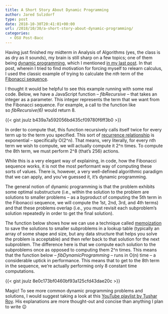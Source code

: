 ```yaml
---
title: A Short Story About Dynamic Programming
author: Jared Sulzdorf
type: post
date: 2018-10-30T20:41:01+00:00
url: /2018/10/30/a-short-story-about-dynamic-programming/
categories:
  - OSU Post-Bacc
---
```


Having just finished my midterm in Analysis of Algorithms (yes, the class is as dry as it sounds), my brain is still sharp on a few topics; one of them being [dynamic programming][1], which I mentioned [in my last post][2]. In that post, wherein I tried to find motivation for forcing myself to relearn calculus, I used the classic example of trying to calculate the *nth* term of the [Fibonacci sequence][3].

I thought it would be helpful to see this example running with some real code. Below, we have a JavaScript function &#8211; *fibRecursive* &#8211; that takes an integer as a parameter. This integer represents the term that we want from the Fibonacci sequence. For example, a call to the function like so *fibRecursive(6)* would return 8.

{{< gist jsulz b439a7a592056bd435cf09780f6ff3b0 >}}

<!--more-->

In order to compute that, this function recursively calls itself twice for every term up to the term you specified. This sort of [recurrence relationship][4] is exponential &#8211; specifically O(2^n). That means, very literally, for every nth term we wish to compute, we will actually compute it 2^n times. To compute the 8th term, we must perform 2^8 (that&#8217;s 256) actions.

While this is a very elegant way of explaining, in code, how the Fibonacci sequence works, it is not the most performant way of computing these sorts of values. There is, however, a very well-defined algorithmic paradigm that we can apply, and you&#8217;ve guessed it, it&#8217;s dynamic programming.

The general notion of dynamic programming is that the problem exhibits some optimal substructure (i.e., within the solution to the problem are solutions to smaller problems &#8211; as a byproduct of computing the 5th term in the Fibonacci sequence, we will compute the 1st, 2nd, 3rd, and 4th terms) and that these problems overlap (i.e., you must revisit each subproblem&#8217;s solution repeatedly in order to get the final solution).

The function below shows how we can use a technique called [memoization][5] to save the solutions to smaller subproblems in a lookup table (typically an array of some shape and size, but any data structure that helps you solve the problem is acceptable) and then refer back to that solution for the next subproblem. The difference here is that we compute each solution to the subproblems once as opposed to computing them 2^n times. This means that the function below &#8211; *fibDynamicProgramming* &#8211; runs in O(n) time &#8211; a considerable uptick in performance. This means that to get to the 8th term in the sequence, we&#8217;re actually performing only 8 constant time computations.

{{< gist jsulz 8e0c173bf0460bf93a125cfd43dae20c >}}

Magic! To see more common dynamic programming problems and solutions, I would suggest taking a look at this [YouTube playlist by Tushar Roy][6]. His explanations are more thought-out and concise than anything I plan to write 😉

[1]: https://en.wikipedia.org/wiki/Dynamic_programming
[2]: https://www.jsulz.com/2018/10/09/why-study-algorithms/
[3]: https://en.wikipedia.org/wiki/Fibonacci_number
[4]: https://en.wikipedia.org/wiki/Recurrence_relation
[5]: https://en.wikipedia.org/wiki/Memoization
[6]: https://www.youtube.com/playlist?list=PLrmLmBdmIlpsHaNTPP_jHHDx_os9ItYXr
